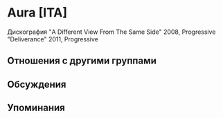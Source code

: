 # Aura [ITA]

Дискография
"A Different View From The Same Side" 2008, Progressive
"Deliverance" 2011, Progressive

## Отношения с другими группами


## Обсуждения


## Упоминания

